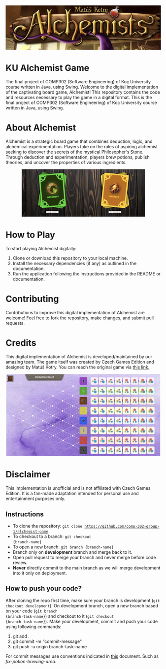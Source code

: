 <p align="center">
<img src="images\gamename.png" width="800"/>
</p>

# KU Alchemist Game
The final project of COMP302 (Software Engineering) of Koç University course written in Java, using Swing. 
Welcome to the digital implementation of the captivating board game, Alchemist! This repository contains the code and resources necessary to play the game in a digital format. This is the final project of COMP302 (Software Engineering) of Koç University course written in Java, using Swing.

# About Alchemist

Alchemist is a strategic board game that combines deduction, logic, and alchemical experimentation. Players take on the roles of aspiring alchemist seeking to discover the secrets of the mystical Philosopher's Stone. Through deduction and experimentation, players brew potions, publish theories, and uncover the properties of various ingredients.

<p align="center">
<img src="images\cards.png" width="400"/>
</p>

# How to Play

To start playing Alchemist digitally:

1. Clone or download this repository to your local machine.
2. Install the necessary dependencies (if any) as outlined in the documentation.
3. Run the application following the instructions provided in the README or documentation.

# Contributing

Contributions to improve this digital implementation of Alchemist are welcome! Feel free to fork the repository, make changes, and submit pull requests.

# Credits

This digital implementation of Alchemist is developed/maintained by our amazing team. The game itself was created by Czech Games Edition and designed by Matúš Kotry. You can reach the original game via <a href="https://boardgamegeek.com/boardgame/161970/alchemists">this link.</a>

<p align="center">
<img src="images\deductionboard.png" width="500"/>
</p>

# Disclaimer

This implementation is unofficial and is not affiliated with Czech Games Edition. It is a fan-made adaptation intended for personal use and entertainment purposes only.



## Instructions
- To clone the repository: <code>git clone https://github.com/comp-302-group-1/alchemist-game</code>
- To checkout to a branch: <code>git checkout {branch-name}</code>
- To open a new branch: <code>git branch {branch-name}</code>
- Branch only on **development** branch and merge back to it.
- Open pull request to merge your branch and never merge before code review.
- **Never** directly commit to the main branch as we will merge development into it only on deployment.

## How to push your code?
After cloning the repo first time, make sure your branch is development (<code>git checkout development</code>). On development branch, open a new branch based on your code (<code>git branch {branch-task-name}</code>) and checkout to it (<code>git checkout {branch-task-name}</code>). Make your development, commit and push your code using following commands:
1. git add .
2. git commit -m "commit-message"
3. git push -u origin branch-task-name

For commit messages use conventions indicated in [this](https://gist.github.com/qoomon/5dfcdf8eec66a051ecd85625518cfd13) document. Such as _fix-potion-brewing-area_.

